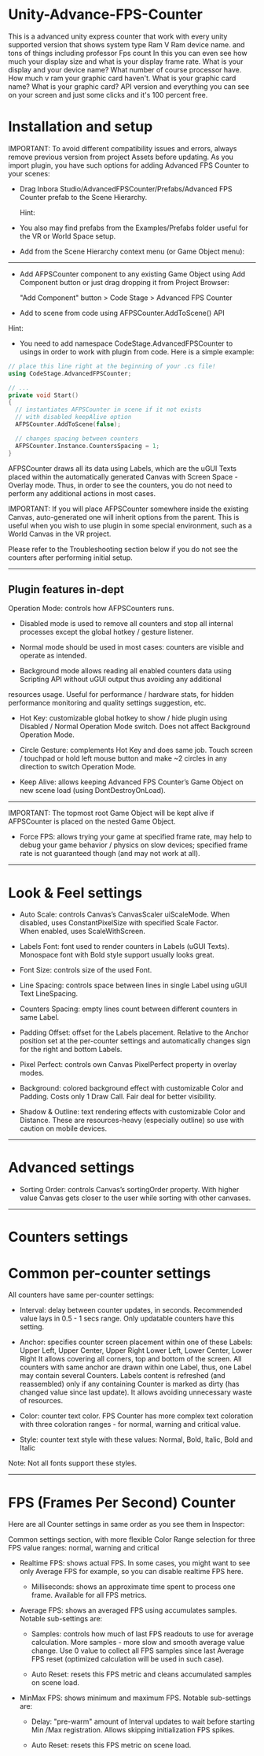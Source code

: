 # Unity-Advance-FPS-Counter
This is a advanced unity express counter that work with every unity supported version that shows system type Ram V Ram device name. and tons of things including professor Fps count In this you can even see how much your display size and what is your display frame rate. What is your display and your device name? What number of course processor have. How much v ram your graphic card haven't. What is your graphic card name? What is your graphic card? API version and everything you can see on your screen and just some clicks and it's 100 percent free.



# Installation and setup
IMPORTANT:
   To avoid different compatibility issues and errors, always remove previous version from project Assets before updating.
   As you import plugin, you have such options for adding Advanced FPS Counter to your scenes:
- Drag Inbora Studio/AdvancedFPSCounter/Prefabs/Advanced FPS Counter prefab to the Scene Hierarchy.

  Hint:

- You also may find prefabs from the Examples/Prefabs folder useful for the VR or World Space setup.

- Add from the Scene Hierarchy context menu (or Game Object menu):

------------------------------------------------------------------------

- Add AFPSCounter component to any existing Game Object using Add Component button or just drag dropping it from
  Project Browser:


  "Add Component" button > Code Stage > Advanced FPS Counter

- Add to scene from code using AFPSCounter.AddToScene() API

Hint:
- You need to add namespace CodeStage.AdvancedFPSCounter to usings in order to work with plugin from code.
  Here is a simple example:

``` cpp
// place this line right at the beginning of your .cs file!
using CodeStage.AdvancedFPSCounter;

// ...
private void Start()
{
  // instantiates AFPSCounter in scene if it not exists
  // with disabled keepAlive option
  AFPSCounter.AddToScene(false);

  // changes spacing between counters
  AFPSCounter.Instance.CountersSpacing = 1;
}
```

AFPSCounter draws all its data using Labels, which are the uGUI Texts placed within the automatically generated Canvas
with Screen Space - Overlay mode.
Thus, in order to see the counters, you do not need to perform any additional actions in most cases.


IMPORTANT:
If you will place AFPSCounter somewhere inside the existing Canvas, auto-generated one will inherit options from the
parent. This is useful when you wish to use plugin in some special environment, such as a World Canvas in the VR project.


Please refer to the Troubleshooting section below if you do not see the counters after performing initial setup.


------------------------------------------------------------------------


## Plugin features in-dept


Operation Mode: controls how AFPSCounters runs.
  - Disabled mode is used to remove all counters and stop all internal
    processes except the global hotkey / gesture listener.
  
  - Normal mode should be used in most cases: counters are visible and
    operate as intended.
  
  - Background mode allows reading all enabled counters data using
    Scripting API without uGUI output thus avoiding any additional

resources usage. Useful for performance / hardware stats, for hidden
performance monitoring and quality settings suggestion, etc.

 - Hot Key: customizable global hotkey to show / hide plugin using
   Disabled / Normal Operation Mode switch. Does not affect Background
   Operation Mode.
   
 - Circle Gesture: complements Hot Key and does same job.
   Touch screen / touchpad or hold left mouse button and make ~2
   circles in any direction to switch Operation Mode.

 - Keep Alive: allows keeping Advanced FPS Counter’s Game Object on new
   scene load (using DontDestroyOnLoad).

------------------------------------------------------------------------

IMPORTANT:
The topmost root Game Object will be kept alive if AFPSCounter is
placed on the nested Game Object.
  - Force FPS: allows trying your game at specified frame rate, may help to
    debug your game behavior / physics on slow devices; specified frame
    rate is not guaranteed though (and may not work at all).

------------------------------------------------------------------------

# Look & Feel settings


- Auto Scale: controls Canvas’s CanvasScaler uiScaleMode.
    When disabled, uses ConstantPixelSize with specified Scale Factor.  
    When enabled, uses ScaleWithScreen.

- Labels Font: font used to render counters in Labels (uGUI Texts).
    Monospace font with Bold style support usually looks great.

- Font Size: controls size of the used Font.

- Line Spacing: controls space between lines in single Label using uGUI Text
    LineSpacing.

- Counters Spacing: empty lines count between different counters in same
    Label.

- Padding Offset: offset for the Labels placement. Relative to the Anchor
    position set at the per-counter settings and automatically changes sign
    for the right and bottom Labels.

- Pixel Perfect: controls own Canvas PixelPerfect property in overlay
    modes.

- Background: colored background effect with customizable Color and
    Padding. Costs only 1 Draw Call. Fair deal for better visibility.

- Shadow & Outline: text rendering effects with customizable Color and
    Distance. These are resources-heavy (especially outline) so use with
    caution on mobile devices.

------------------------------------------------------------------------


# Advanced settings

- Sorting Order: controls Canvas’s sortingOrder property.
   With higher value Canvas gets closer to the user while sorting with
   other canvases.

------------------------------------------------------------------------ 

# Counters settings

# Common per-counter settings

All counters have same per-counter settings:

- Interval: delay between counter updates, in seconds. Recommended
     value lays in 0.5 - 1 secs range. Only updatable counters have this
     setting.

- Anchor: specifies counter screen placement within one of these Labels:
     Upper Left, Upper Center, Upper Right
     Lower Left, Lower Center, Lower Right
     It allows covering all corners, top and bottom of the screen.
     All counters with same anchor are drawn within one Label, thus, one
     Label may contain several Counters. Labels content is refreshed (and
     reassembled) only if any containing Counter is marked as dirty (has
     changed value since last update). It allows avoiding unnecessary waste
     of resources.

- Color: counter text color. FPS Counter has more complex text coloration
     with three coloration ranges - for normal, warning and critical value.

- Style: counter text style with these values:
     Normal, Bold, Italic, Bold and Italic

 Note: Not all fonts support these styles.

------------------------------------------------------------------------

# FPS (Frames Per Second) Counter

Here are all Counter settings in same order as you see them in Inspector:

Common settings section, with more flexible Color Range selection for
three FPS value ranges: normal, warning and critical

- Realtime FPS: shows actual FPS. In some cases, you might want to see
   only Average FPS for example, so you can disable realtime FPS here.

   - Milliseconds: shows an approximate time spent to process one frame.
     Available for all FPS metrics.

- Average FPS: shows an averaged FPS using accumulates samples.
    Notable sub-settings are:

   - Samples: controls how much of last FPS readouts to use for average
     calculation. More samples - more slow and smooth average value
     change. Use 0 value to collect all FPS samples since last Average FPS
     reset (optimized calculation will be used in such case).

   - Auto Reset: resets this FPS metric and cleans accumulated samples on
     scene load.

- MinMax FPS: shows minimum and maximum FPS.
    Notable sub-settings are:

   - Delay: "pre-warm" amount of Interval updates to wait before starting  
     Min /Max registration. Allows skipping initialization FPS spikes.

   - Auto Reset: resets this FPS metric on scene load.





















